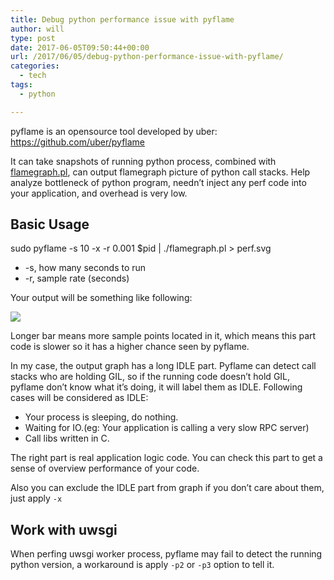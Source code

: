 ```yaml
---
title: Debug python performance issue with pyflame
author: will
type: post
date: 2017-06-05T09:50:44+00:00
url: /2017/06/05/debug-python-performance-issue-with-pyflame/
categories:
  - tech
tags:
  - python

---
```

pyflame is an opensource tool developed by uber: https://github.com/uber/pyflame

It can take snapshots of running python process, combined with [flamegraph.pl][1], can output flamegraph picture of python call stacks. Help analyze bottleneck of python program, needn&#8217;t inject any perf code into your application, and overhead is very low.

## Basic Usage

sudo pyflame -s 10 -x -r 0.001 $pid | ./flamegraph.pl > perf.svg

  * -s, how many seconds to run
  * -r, sample rate (seconds)

Your output will be something like following:

![][2]

Longer bar means more sample points located in it, which means this part code is slower so it has a higher chance seen by pyflame.

In my case, the output graph has a long IDLE part. Pyflame can detect call stacks who are holding GIL, so if the running code doesn&#8217;t hold GIL, pyflame don&#8217;t know what it&#8217;s doing, it will label them as IDLE. Following cases will be considered as IDLE:

  * Your process is sleeping, do nothing.
  * Waiting for IO.(eg: Your application is calling a very slow RPC server)
  * Call libs written in C.

The right part is real application logic code. You can check this part to get a sense of overview performance of your code.

Also you can exclude the IDLE part from graph if you don&#8217;t care about them, just apply `-x`

## Work with uwsgi

When perfing uwsgi worker process, pyflame may fail to detect the running python version, a workaround is apply `-p2` or `-p3` option to tell it.

 [1]: https://raw.githubusercontent.com/brendangregg/FlameGraph/master/flamegraph.pl
 [2]: https://blog.monsterxx03.com/wp-content/uploads/2017/06/Screen-Shot-2017-06-05-at-5.18.23-PM-300x160.png